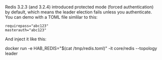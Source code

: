 Redis 3.2.3 (and 3.2.4) introduced protected mode (forced authentication) by default, which means the leader election fails unless you authenticate. You can demo with a TOML file simlilar to this:
```
requirepass="abc123"
masterauth="abc123"
```

And inject it like this:

docker run -e HAB_REDIS="$(cat /tmp/redis.toml)" -it core/redis --topology leader
